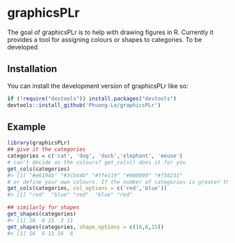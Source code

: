 
<!-- README.md is generated from README.Rmd. Please edit that file -->

# graphicsPLr

<!-- badges: start -->
<!-- badges: end -->

The goal of graphicsPLr is to help with drawing figures in R. Currently
it provides a tool for assigning colours or shapes to categories. To be
developed

## Installation

You can install the development version of graphicsPLr like so:

``` r
if (!require("devtools")) install.packages("devtools")
devtools::install_github('Phuong-Le/graphicsPLr')
```

## Example

``` r
library(graphicsPLr)
## give it the categories 
categories = c('cat', 'dog', 'duck','elephant', 'mouse')
# can't decide on the colours? get_cols() does it for you
get_cols(categories)
#> [1] "#e6194b" "#3cb44b" "#ffe119" "#000000" "#f58231"
# or define your own colours. If the number of categories is greater than the number of specified colours, it will loop over colours the get the right lengths 
get_cols(categories, col_options = c('red','blue'))
#> [1] "red"  "blue" "red"  "blue" "red"

## similarly for shapes 
get_shapes(categories)
#> [1] 16  6 15  3 11
get_shapes(categories, shape_options = c(16,6,15))
#> [1] 16  6 15 16  6
```
